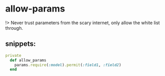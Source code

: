 # allow-params
!> Never trust parameters from the scary internet, only allow the white list through.


## snippets:
```rb
private
  def allow_params
    params.require(:model).permit(:field1, :field2)
  end
```
